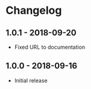 # Changelog

## 1.0.1 - 2018-09-20
- Fixed URL to documentation

## 1.0.0 - 2018-09-16
- Initial release
